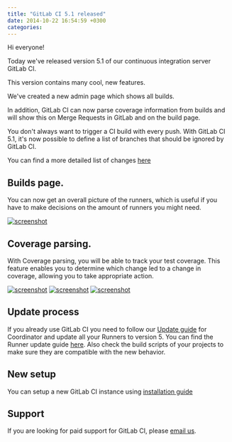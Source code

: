 ```yaml
---
title: "GitLab CI 5.1 released"
date: 2014-10-22 16:54:59 +0300
categories: 
---
```


Hi everyone!

Today we've released version 5.1 of our continuous integration server GitLab CI.

This version contains many cool, new features.

We've created a new admin page which shows all builds.

In addition, GitLab CI can now parse coverage information from builds and will show this on Merge Requests in GitLab and on the build page.

You don't always want to trigger a CI build with every push. With GitLab CI 5.1, it's now possible to define a list of branches that should be ignored by GitLab CI.

<!--more-->

You can find a more detailed list of changes [here](https://gitlab.com/gitlab-org/gitlab-ci/blob/5-1-stable/CHANGELOG)

## Builds page.

You can now get an overall picture of the runners, which is useful if you have to make decisions on the amount of runners you might need.

[![screenshot](/images/ci_5_1/builds_page.png)](/images/ci_5_1/builds_page.png)

## Coverage parsing.

With Coverage parsing, you will be able to track your test coverage. This feature enables you to determine which change led to a change in coverage, allowing you to take appropriate action.

[![screenshot](/images/ci_5_1/coverage_index.png)](/images/ci_5_1/coverage_index.png)
[![screenshot](/images/ci_5_1/coverage_show.png)](/images/ci_5_1/coverage_show.png)
[![screenshot](/images/ci_5_1/setting_coverage_parsing.png)](/images/ci_5_1/setting_coverage_parsing.png)

## Update process

If you already use GitLab CI you need to follow our [Update guide](https://gitlab.com/gitlab-org/gitlab-ci/blob/master/doc/update/5.0-to-5.1.md) for Coordinator and update all your Runners to version 5.
You can find the Runner update guide [here](https://gitlab.com/gitlab-org/gitlab-ci-runner/blob/master/doc/update-from-v4-to-v5.md). Also check the build scripts of your projects to make sure they are compatible with the new behavior.

## New setup

You can setup a new GitLab CI instance using [installation guide](https://gitlab.com/gitlab-org/gitlab-ci/blob/master/doc/install/installation.md)

## Support

If you are looking for paid support for GitLab CI, please <a href="mailto:sales@gitlab.com">email us</a>.
